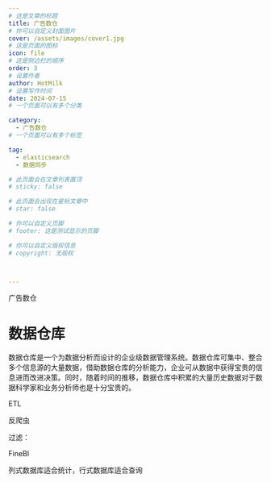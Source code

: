 ```yaml
---
# 这是文章的标题
title: 广告数仓
# 你可以自定义封面图片
cover: /assets/images/cover1.jpg
# 这是页面的图标
icon: file
# 这是侧边栏的顺序
order: 3
# 设置作者
author: HotMilk
# 设置写作时间
date: 2024-07-15
# 一个页面可以有多个分类

category:
  - 广告数仓
# 一个页面可以有多个标签

tag:
  - elasticsearch
  - 数据同步

# 此页面会在文章列表置顶
# sticky: false

# 此页面会出现在星标文章中
# star: false

# 你可以自定义页脚
# footer: 这是测试显示的页脚

# 你可以自定义版权信息
# copyright: 无版权



---
```


广告数仓

<!-- more -->

# 数据仓库

数据仓库是一个为数据分析而设计的企业级数据管理系统。数据仓库可集中、整合多个信息源的大量数据，借助数据仓库的分析能力，企业可从数据中获得宝贵的信息进而改进决策。同时，随着时间的推移，数据仓库中积累的大量历史数据对于数据科学家和业务分析师也是十分宝贵的。



ETL

反爬虫

过滤：

FineBI

列式数据库适合统计，行式数据库适合查询